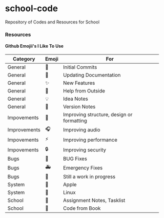 # school-code
Repository of Codes and Resources for School

### Resources
#### Github Emojii's I Like To Use
Category | Emoji | For
-------- | ----- | ---
General | :tada: | Initial Commits
General | :memo: | Updating Documentation
General | :sparkles: | New Features
General | :gift: | Help from Outside
General | :bulb: | Idea Notes
General | :bookmark: | Version Notes
Impovements | :art: | Improving structure, design or formatting
Improvements | :headphones: | Improving audio
Impovements | :zap: | Improving performance
Impovements | :lock: | Improving security
Bugs | :bug: | BUG Fixes
Bugs | :ambulance: | Emergency Fixes
Bugs | :construction: | Still a work in progress
System | :apple: | Apple
System | :penguin: | Linux
School | :school_satchel: | Assignment Notes, Tasklist
School | :book: | Code from Book
